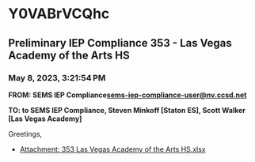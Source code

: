 # Y0VABrVCQhc
## Preliminary IEP Compliance 353 - Las Vegas Academy of the Arts HS
### May 8, 2023, 3:21:54 PM
**FROM: SEMS IEP Compliance<sems-iep-compliance-user@nv.ccsd.net>**

**TO: to SEMS IEP Compliance, Steven Minkoff [Staton ES], Scott Walker [Las Vegas Academy]**


Greetings, 





* [Attachment: 353 Las Vegas Academy of the Arts HS.xlsx](Y0VABrVCQhc-attachment-1.xlsx)
